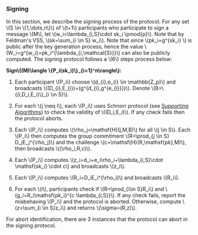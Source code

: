 ### Signing

In this section, we describe the signing process of the protocol. For any set \\(S \in \\{1,\dots,n\\}\\) of \\(t+1\\) participants who participate to sign a message \\(M\\), let \\(w_i=\lambda_{i,S}\cdot sk_i \pmod{p}\\). Note that by Feldman's VSS, \\(sk=\sum_{i \in S} w_i\\). Note that since \\(pk_i=g^{sk_i} \\) is public after the key generation process, hence the value \\(W_i=g^{w_i}=pk_i^{\lambda_{i,\mathcal{S}}}\\) can also be publicly computed. The signing protocol follows a  \\(6\\) steps process below:

**Sign\\((M)\langle \\{P_i(sk_i)\\}_{i=1}^n\rangle\\):** 

1. Each participant \\(P_i\\) choose \\(d_{i},e_{i} \in \mathbb{Z_p}\\) and broadcasts \\((D_{i},E_{i})=(g^{d_{i},g^{e_{i}}})\\). Denote \\(B=\\{(i,D_i,E_i)\\}_{i \in S}\\).

   
2. For each \\(j \neq i\\), each \\(P_i\\) uses Schnorr protocol (see [Supporting Algorithms](./supporting-algorithms.md)) to check the validity of \\((D_i,E_i)\\). If any check fails then the protocol aborts.

3. Each \\(P_i\\) computes \\(\rho_j=\mathsf{H}(j,M,B)\\) for all \\(j \in S\\). Each \\(P_i\\) then computes the group commitment \\(R=\prod_{j \in S} D_jE_j^{\rho_j}\\) and the challenge \\(c=\mathsf{H}(R,\mathsf{pk},M)\\), then broadcasts \\((\rho_i,R,c)\\). 

4. Each \\(P_i\\) computes \\(z_i=d_i+e_i\rho_i+\lambda_{i,S}\cdot \mathsf{sk_i} \cdot c\\) and broadcasts \\(z_i\\).

5. Each \\(P_i\\) computes \\(R_i=D_iE_i^{\rho_i}\\) and broadcasts \\(R_i\\).

6. For each \\(i\\), participants check if \\(R=\prod_{i\in S}R_i\\) and \\(g_i=R_i\mathsf{pk_i}^{c \lambda_{i,S}}\\). If any check fails, report the misbehaving \\(P_i\\) and the protocol is aborted. Otherwise, compute \\(z=\sum_{i \in S}z_i\\) and returns \\(\sigma=(R,z)\\).

For abort identification, there are 3 instances that the protocol can abort in the signing protocol.